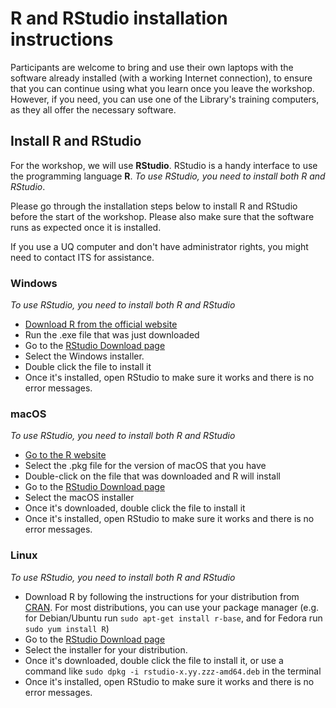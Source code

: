 # R and RStudio installation instructions

Participants are welcome to bring and use their own laptops with the software already installed (with a working Internet connection), to ensure that you can continue using what you learn once you leave the workshop. However, if you need, you can use one of the Library's training computers, as they all offer the necessary software.

## Install R and RStudio

For the workshop, we will use **RStudio**. RStudio is a handy interface to use the programming language **R**. *To use RStudio, you need to install both R and RStudio*.

Please go through the installation steps below to install R and RStudio before the start of the workshop. Please also make sure that the software runs as expected once it is installed.

If you use a UQ computer and don't have administrator rights, you might need to contact ITS for assistance.

### Windows
*To use RStudio, you need to install both R and RStudio*

* [Download R from the official website](https://cran.r-project.org/bin/windows/base/release.htm)
* Run the .exe file that was just downloaded
* Go to the [RStudio Download page](https://posit.co/download/rstudio-desktop/#download)
* Select the Windows installer.
* Double click the file to install it
* Once it's installed, open RStudio to make sure it works and there is no error messages.

### macOS
*To use RStudio, you need to install both R and RStudio*

* [Go to the R website](https://cran.r-project.org/bin/macosx/)
* Select the .pkg file for the version of macOS that you have
* Double-click on the file that was downloaded and R will install
* Go to the [RStudio Download page](https://posit.co/download/rstudio-desktop/#download)
* Select the macOS installer
* Once it's downloaded, double click the file to install it
* Once it's installed, open RStudio to make sure it works and there is no error messages.

### Linux
*To use RStudio, you need to install both R and RStudio*

* Download R by following the instructions for your distribution from [CRAN](https://cran.r-project.org/). For most distributions, you can use your package manager (e.g. for Debian/Ubuntu run `sudo apt-get install r-base`, and for Fedora run `sudo yum install R`)
* Go to the [RStudio Download page](https://posit.co/download/rstudio-desktop/#download)
* Select the installer for your distribution.
* Once it's downloaded, double click the file to install it, or use a command like `sudo dpkg -i rstudio-x.yy.zzz-amd64.deb` in the terminal
* Once it's installed, open RStudio to make sure it works and there is no error messages.

